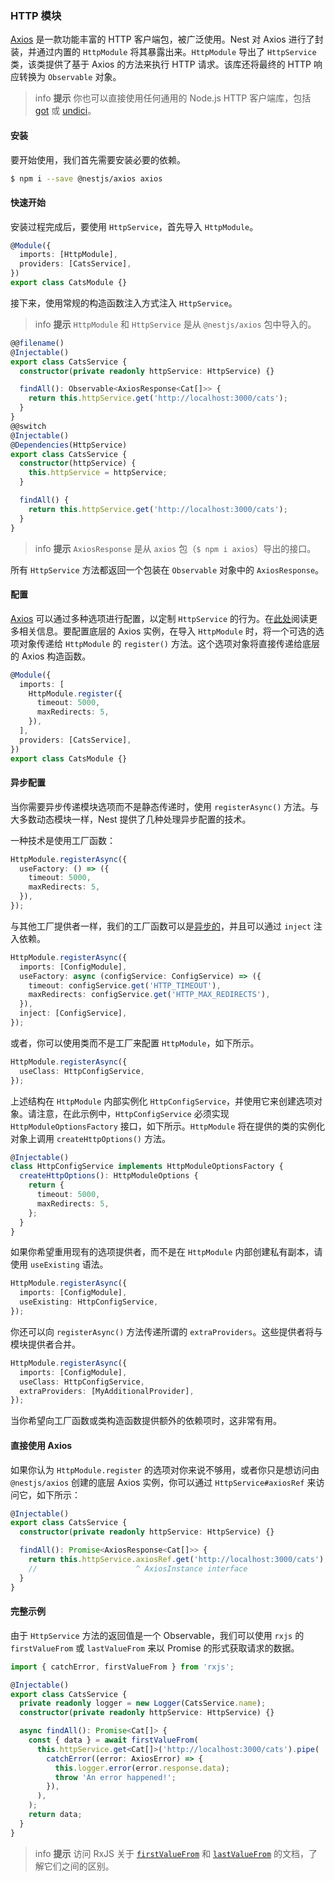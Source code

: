 ### HTTP 模块

[Axios](https://github.com/axios/axios) 是一款功能丰富的 HTTP 客户端包，被广泛使用。Nest 对 Axios 进行了封装，并通过内置的 `HttpModule` 将其暴露出来。`HttpModule` 导出了 `HttpService` 类，该类提供了基于 Axios 的方法来执行 HTTP 请求。该库还将最终的 HTTP 响应转换为 `Observable` 对象。

> info **提示** 你也可以直接使用任何通用的 Node.js HTTP 客户端库，包括 [got](https://github.com/sindresus/got) 或 [undici](https://github.com/nodejs/undici)。

#### 安装

要开始使用，我们首先需要安装必要的依赖。

```bash
$ npm i --save @nestjs/axios axios
```

#### 快速开始

安装过程完成后，要使用 `HttpService`，首先导入 `HttpModule`。

```typescript
@Module({
  imports: [HttpModule],
  providers: [CatsService],
})
export class CatsModule {}
```

接下来，使用常规的构造函数注入方式注入 `HttpService`。

> info **提示** `HttpModule` 和 `HttpService` 是从 `@nestjs/axios` 包中导入的。

```typescript
@@filename()
@Injectable()
export class CatsService {
  constructor(private readonly httpService: HttpService) {}

  findAll(): Observable<AxiosResponse<Cat[]>> {
    return this.httpService.get('http://localhost:3000/cats');
  }
}
@@switch
@Injectable()
@Dependencies(HttpService)
export class CatsService {
  constructor(httpService) {
    this.httpService = httpService;
  }

  findAll() {
    return this.httpService.get('http://localhost:3000/cats');
  }
}
```

> info **提示** `AxiosResponse` 是从 `axios` 包（`$ npm i axios`）导出的接口。

所有 `HttpService` 方法都返回一个包装在 `Observable` 对象中的 `AxiosResponse`。

#### 配置

[Axios](https://github.com/axios/axios) 可以通过多种选项进行配置，以定制 `HttpService` 的行为。在[此处](https://github.com/axios/axios#request-config)阅读更多相关信息。要配置底层的 Axios 实例，在导入 `HttpModule` 时，将一个可选的选项对象传递给 `HttpModule` 的 `register()` 方法。这个选项对象将直接传递给底层的 Axios 构造函数。

```typescript
@Module({
  imports: [
    HttpModule.register({
      timeout: 5000,
      maxRedirects: 5,
    }),
  ],
  providers: [CatsService],
})
export class CatsModule {}
```

#### 异步配置

当你需要异步传递模块选项而不是静态传递时，使用 `registerAsync()` 方法。与大多数动态模块一样，Nest 提供了几种处理异步配置的技术。

一种技术是使用工厂函数：

```typescript
HttpModule.registerAsync({
  useFactory: () => ({
    timeout: 5000,
    maxRedirects: 5,
  }),
});
```

与其他工厂提供者一样，我们的工厂函数可以是[异步的](https://docs.nestjs.com/fundamentals/custom-providers#factory-providers-usefactory)，并且可以通过 `inject` 注入依赖。

```typescript
HttpModule.registerAsync({
  imports: [ConfigModule],
  useFactory: async (configService: ConfigService) => ({
    timeout: configService.get('HTTP_TIMEOUT'),
    maxRedirects: configService.get('HTTP_MAX_REDIRECTS'),
  }),
  inject: [ConfigService],
});
```

或者，你可以使用类而不是工厂来配置 `HttpModule`，如下所示。

```typescript
HttpModule.registerAsync({
  useClass: HttpConfigService,
});
```

上述结构在 `HttpModule` 内部实例化 `HttpConfigService`，并使用它来创建选项对象。请注意，在此示例中，`HttpConfigService` 必须实现 `HttpModuleOptionsFactory` 接口，如下所示。`HttpModule` 将在提供的类的实例化对象上调用 `createHttpOptions()` 方法。

```typescript
@Injectable()
class HttpConfigService implements HttpModuleOptionsFactory {
  createHttpOptions(): HttpModuleOptions {
    return {
      timeout: 5000,
      maxRedirects: 5,
    };
  }
}
```

如果你希望重用现有的选项提供者，而不是在 `HttpModule` 内部创建私有副本，请使用 `useExisting` 语法。

```typescript
HttpModule.registerAsync({
  imports: [ConfigModule],
  useExisting: HttpConfigService,
});
```

你还可以向 `registerAsync()` 方法传递所谓的 `extraProviders`。这些提供者将与模块提供者合并。

```typescript
HttpModule.registerAsync({
  imports: [ConfigModule],
  useClass: HttpConfigService,
  extraProviders: [MyAdditionalProvider],
});
```

当你希望向工厂函数或类构造函数提供额外的依赖项时，这非常有用。

#### 直接使用 Axios

如果你认为 `HttpModule.register` 的选项对你来说不够用，或者你只是想访问由 `@nestjs/axios` 创建的底层 Axios 实例，你可以通过 `HttpService#axiosRef` 来访问它，如下所示：

```typescript
@Injectable()
export class CatsService {
  constructor(private readonly httpService: HttpService) {}

  findAll(): Promise<AxiosResponse<Cat[]>> {
    return this.httpService.axiosRef.get('http://localhost:3000/cats');
    //                      ^ AxiosInstance interface
  }
}
```

#### 完整示例

由于 `HttpService` 方法的返回值是一个 Observable，我们可以使用 `rxjs` 的 `firstValueFrom` 或 `lastValueFrom` 来以 Promise 的形式获取请求的数据。

```typescript
import { catchError, firstValueFrom } from 'rxjs';

@Injectable()
export class CatsService {
  private readonly logger = new Logger(CatsService.name);
  constructor(private readonly httpService: HttpService) {}

  async findAll(): Promise<Cat[]> {
    const { data } = await firstValueFrom(
      this.httpService.get<Cat[]>('http://localhost:3000/cats').pipe(
        catchError((error: AxiosError) => {
          this.logger.error(error.response.data);
          throw 'An error happened!';
        }),
      ),
    );
    return data;
  }
}
```

> info **提示** 访问 RxJS 关于 [`firstValueFrom`](https://rxjs.dev/api/index/function/firstValueFrom) 和 [`lastValueFrom`](https://rxjs.dev/api/index/function/lastValueFrom) 的文档，了解它们之间的区别。
